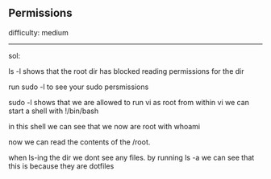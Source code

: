 ## Permissions

difficulty: medium

---

sol:

ls -l shows that the root dir has blocked reading permissions for the dir

run sudo -l to see your sudo persmissions 

sudo -l shows that we are allowed to run vi as root
from within vi we can start a shell with !/bin/bash

in this shell we can see that we now are root with whoami

now we can read the contents of the /root.

when ls-ing the dir we dont see any files. by running ls -a we can see that this is because they are dotfiles
